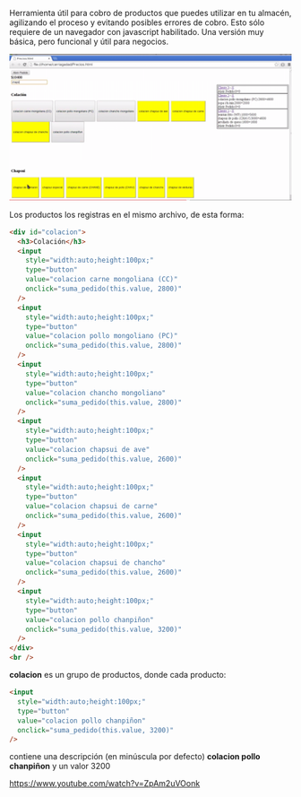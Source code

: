 Herramienta útil para cobro de productos que puedes utilizar en tu almacén, agilizando el proceso y evitando posibles errores de cobro. Esto sólo requiere de un navegador con javascript habilitado. Una versión muy básica, pero funcional y útil para negocios.

![alt prices](prices.png)

Los productos los registras en el mismo archivo, de esta forma:

```html
<div id="colacion">
  <h3>Colación</h3>
  <input
    style="width:auto;height:100px;"
    type="button"
    value="colacion carne mongoliana (CC)"
    onclick="suma_pedido(this.value, 2800)"
  />
  <input
    style="width:auto;height:100px;"
    type="button"
    value="colacion pollo mongoliano (PC)"
    onclick="suma_pedido(this.value, 2800)"
  />
  <input
    style="width:auto;height:100px;"
    type="button"
    value="colacion chancho mongoliano"
    onclick="suma_pedido(this.value, 2800)"
  />
  <input
    style="width:auto;height:100px;"
    type="button"
    value="colacion chapsui de ave"
    onclick="suma_pedido(this.value, 2600)"
  />
  <input
    style="width:auto;height:100px;"
    type="button"
    value="colacion chapsui de carne"
    onclick="suma_pedido(this.value, 2600)"
  />
  <input
    style="width:auto;height:100px;"
    type="button"
    value="colacion chapsui de chancho"
    onclick="suma_pedido(this.value, 2600)"
  />
  <input
    style="width:auto;height:100px;"
    type="button"
    value="colacion pollo chanpiñon"
    onclick="suma_pedido(this.value, 3200)"
  />
</div>
<br />
```

**colacion** es un grupo de productos, donde cada producto:

```html
<input
  style="width:auto;height:100px;"
  type="button"
  value="colacion pollo chanpiñon"
  onclick="suma_pedido(this.value, 3200)"
/>
```

contiene una descripción (en minúscula por defecto) **colacion pollo chanpiñon** y un valor 3200

https://www.youtube.com/watch?v=ZpAm2uVOonk